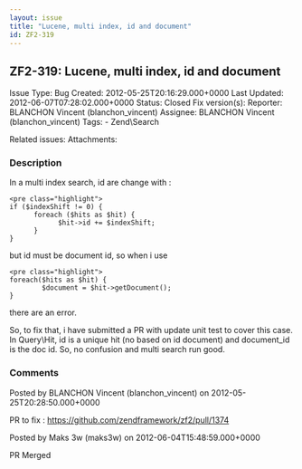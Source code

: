 ```yaml
---
layout: issue
title: "Lucene, multi index, id and document"
id: ZF2-319
---
```


ZF2-319: Lucene, multi index, id and document
---------------------------------------------

 Issue Type: Bug Created: 2012-05-25T20:16:29.000+0000 Last Updated: 2012-06-07T07:28:02.000+0000 Status: Closed Fix version(s): 
 Reporter:  BLANCHON Vincent (blanchon\_vincent)  Assignee:  BLANCHON Vincent (blanchon\_vincent)  Tags: - Zend\\Search
 
 Related issues: 
 Attachments: 
### Description

In a multi index search, id are change with :

 
    <pre class="highlight"> 
    if ($indexShift != 0) {
          foreach ($hits as $hit) {
                $hit->id += $indexShift;
          }
    }

but id must be document id, so when i use

 
    <pre class="highlight">
    foreach($hits as $hit) {
            $document = $hit->getDocument();
    }


there are an error.

So, to fix that, i have submitted a PR with update unit test to cover this case. In Query\\Hit, id is a unique hit (no based on id document) and document\_id is the doc id. So, no confusion and multi search run good.

 

 

### Comments

Posted by BLANCHON Vincent (blanchon\_vincent) on 2012-05-25T20:28:50.000+0000

PR to fix : <https://github.com/zendframework/zf2/pull/1374>

 

 

Posted by Maks 3w (maks3w) on 2012-06-04T15:48:59.000+0000

PR Merged

 

 